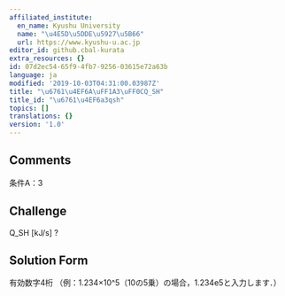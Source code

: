 ```yaml
---
affiliated_institute:
  en_name: Kyushu University
  name: "\u4E5D\u5DDE\u5927\u5B66"
  url: https://www.kyushu-u.ac.jp
editor_id: github.cbal-kurata
extra_resources: {}
id: 07d2ec54-65f9-4fb7-9256-03615e72a63b
language: ja
modified: '2019-10-03T04:31:00.03987Z'
title: "\u6761\u4EF6A\uFF1A3\uFF0CQ_SH"
title_id: "\u6761\u4EF6a3qsh"
topics: []
translations: {}
version: '1.0'
---
```


## Comments
条件A：3

## Challenge
Q_SH [kJ/s] ?

## Solution Form
有効数字4桁
（例：1.234×10^5（10の5乗）の場合，1.234e5と入力します．）




